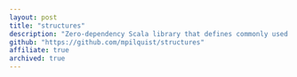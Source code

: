 ```yaml
---
layout: post
title: "structures"
description: "Zero-dependency Scala library that defines commonly used type classes for functional programming."
github: "https://github.com/mpilquist/structures"
affiliate: true
archived: true
---
```

